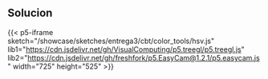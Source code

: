 
## Solucion

<!-- {{< p5-iframe sketch="/showcase/sketches/entrega3/texturing/screen/uv_screen.js" lib1="https://cdn.jsdelivr.net/gh/VisualComputing/p5.treegl/p5.treegl.js" lib2="https://cdn.jsdelivr.net/gh/freshfork/p5.EasyCam@1.2.1/p5.easycam.js" width="425" height="425" >}} -->

{{< p5-iframe sketch="/showcase/sketches/entrega3/cbt/color_tools/hsv.js" lib1="https://cdn.jsdelivr.net/gh/VisualComputing/p5.treegl/p5.treegl.js" lib2="https://cdn.jsdelivr.net/gh/freshfork/p5.EasyCam@1.2.1/p5.easycam.js" width="725" height="525" >}}